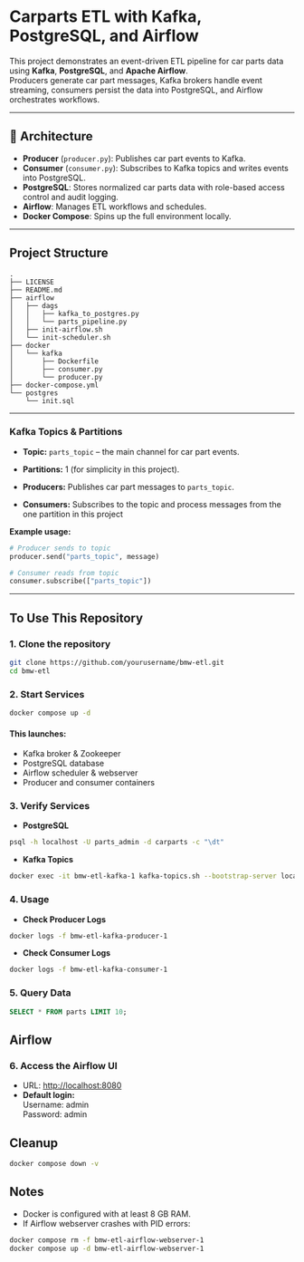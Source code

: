 # Carparts ETL with Kafka, PostgreSQL, and Airflow

This project demonstrates an event-driven ETL pipeline for car parts data using **Kafka**, **PostgreSQL**, and **Apache Airflow**.  
Producers generate car part messages, Kafka brokers handle event streaming, consumers persist the data into PostgreSQL, and Airflow orchestrates workflows.

---

## 🚀 Architecture
- **Producer** (`producer.py`): Publishes car part events to Kafka.
- **Consumer** (`consumer.py`): Subscribes to Kafka topics and writes events into PostgreSQL.
- **PostgreSQL**: Stores normalized car parts data with role-based access control and audit logging.
- **Airflow**: Manages ETL workflows and schedules.
- **Docker Compose**: Spins up the full environment locally.

---

## Project Structure
```
.
├── LICENSE
├── README.md
├── airflow
│   ├── dags
│   │   ├── kafka_to_postgres.py
│   │   └── parts_pipeline.py
│   ├── init-airflow.sh
│   └── init-scheduler.sh
├── docker
│   └── kafka
│       ├── Dockerfile
│       ├── consumer.py
│       └── producer.py
├── docker-compose.yml
└── postgres
    └── init.sql
```

---
### Kafka Topics & Partitions

- **Topic:** `parts_topic` – the main channel for car part events.

- **Partitions:** 1 (for simplicity in this project).

- **Producers:** Publishes car part messages to `parts_topic`.

- **Consumers:** Subscribes to the topic and process messages from the one partition in this project

**Example usage:**

```python
# Producer sends to topic
producer.send("parts_topic", message)

# Consumer reads from topic
consumer.subscribe(["parts_topic"])
```
---

## To Use This Repository

### 1. Clone the repository
```bash
git clone https://github.com/yourusername/bmw-etl.git
cd bmw-etl
```

### 2. Start Services
```bash
docker compose up -d
```

#### This launches:
- Kafka broker & Zookeeper
- PostgreSQL database
- Airflow scheduler & webserver
- Producer and consumer containers

### 3. Verify Services

- **PostgreSQL**
```bash
psql -h localhost -U parts_admin -d carparts -c "\dt"
```

- **Kafka Topics**
```bash
docker exec -it bmw-etl-kafka-1 kafka-topics.sh --bootstrap-server localhost:9092 --list
```

### 4. Usage

- **Check Producer Logs**
```bash
docker logs -f bmw-etl-kafka-producer-1
```

- **Check Consumer Logs**
```bash
docker logs -f bmw-etl-kafka-consumer-1
```

### 5. Query Data
```sql
SELECT * FROM parts LIMIT 10;
```

## Airflow

### 6. Access the Airflow UI
- URL: [http://localhost:8080](http://localhost:8080)
- **Default login:**  
  Username: admin  
  Password: admin

## Cleanup

```bash
docker compose down -v
```

## Notes
- Docker is configured with at least 8 GB RAM.
- If Airflow webserver crashes with PID errors:
```bash
docker compose rm -f bmw-etl-airflow-webserver-1
docker compose up -d bmw-etl-airflow-webserver-1
```

